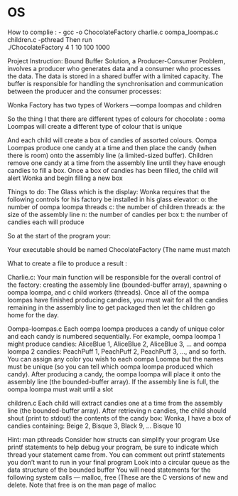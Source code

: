 # OS
How to complie : 
    - gcc -o ChocolateFactory charlie.c oompa_loompas.c children.c -pthread
Then  run  
    ./ChocolateFactory 4 1 10 100 1000 
    
Project Instruction: 
Bound Buffer Solution, a Producer-Consumer Problem, involves a producer who generates data and a consumer who processes the data. The data is stored in a shared buffer with a limited capacity. The buffer is responsible for handling the synchronisation and communication between the producer and the consumer processes:

Wonka Factory has two types of  Workers —oompa loompas and children

So the thing I that there are different types of colours for chocolate : 
ooma Loompas will  create a different  type of colour that is unique
 
And each child will create a box of candies of assorted colours. Oompa Loompas produce one candy at a time and then place the candy (when there is room) onto the assembly line (a limited-sized buffer). Children remove one candy at a time from the assembly line until they have enough candies to fill a box. Once a box of candies has been filled, the child will alert Wonka and begin filling a new box

Things to do: 
The  Glass which is the display: 
Wonka requires that the following controls for his factory be installed in his glass elevator: 
 o: the number of oompa loompa threads 
 c: the number of children threads 
 a: the size of the assembly line 
 n: the number of candies per box 
 t: the number of candies each   will produce


So at the start of the program your: 

Your executable should be named ChocolateFactory (The name must match


What to create  a file to produce a result : 

Charlie.c: 
Your main function will be responsible for the overall control of the factory: creating the assembly line (bounded-buffer array), spawning o oompa loompa, and c child workers (threads). Once all of the oompa loompas have finished producing candies, you must wait for all the candies remaining in the assembly line to get packaged then let the children go home for the day.


Oompa-loompas.c 
Each oompa loompa produces a candy of unique color and each candy is numbered sequentially. For example, oompa loompa 1 might produce candies: AliceBlue 1, AliceBlue 2, AliceBlue 3, … and oompa loompa 2 candies: PeachPuff 1, PeachPuff 2, PeachPuff 3, …, and so forth. You can assign any color you wish to each oompa Loompa but the names must be unique (so you can tell which oompa loompa produced which candy). After producing a candy, the oompa loompa will place it onto the assembly line (the bounded-buffer array). If the assembly line is full, the oompa loompa must wait until a slot 

children.c
Each child will extract candies one at a time from the assembly line (the bounded-buffer array). After retrieving n candies, the child should shout (print to stdout) the contents of the candy box: Wonka, I have a box of candies containing: Beige 2, Bisque 3, Black 9, … Bisque 10





Hint: 
man pthreads 
 Consider how structs can simplify your program 
 Use printf statements to help debug your program, be sure to indicate which thread your statement came from. You can comment out printf statements you don’t want to run in your final program 
 Look into a circular queue as the data structure of the bounded buffer 
 You will need statements for the following system calls — malloc, free (These are the C versions of new and delete. Note that free is on the man page of malloc

